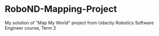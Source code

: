 # RoboND-Mapping-Project
My solution of "Map My World" project from Udacity Robotics Software Engineer course, Term 2
